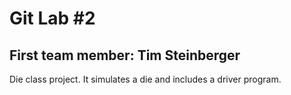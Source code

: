 # Git Lab #2
## First team member: Tim Steinberger

Die class project. It simulates a die and includes a driver program.

